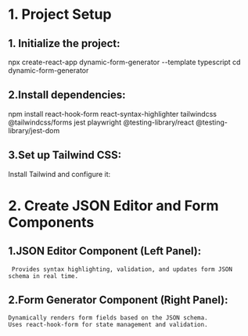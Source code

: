 # 1. Project Setup
## 1. Initialize the project:
  npx create-react-app dynamic-form-generator --template typescript
  cd dynamic-form-generator

## 2.Install dependencies:
  npm install react-hook-form react-syntax-highlighter tailwindcss @tailwindcss/forms jest playwright @testing-library/react @testing-library/jest-dom
## 3.Set up Tailwind CSS:
   Install Tailwind and configure it:


# 2. Create JSON Editor and Form Components
## 1.JSON Editor Component (Left Panel):
     Provides syntax highlighting, validation, and updates form JSON schema in real time.
## 2.Form Generator Component (Right Panel):
    Dynamically renders form fields based on the JSON schema.
    Uses react-hook-form for state management and validation.
